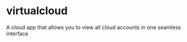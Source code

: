 virtualcloud
============

A cloud app that allows you to view all cloud accounts in one seamless interface
